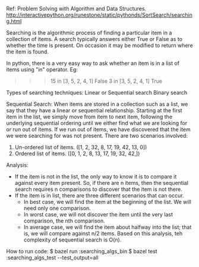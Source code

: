 Ref: Problem Solving with Algorithm and Data Structures.
http://interactivepython.org/runestone/static/pythonds/SortSearch/searching.html

Searching is the algorithmic process of finding a particular item in a
collection of items.
A search typically answers either True or False as to whether the time is
present. On occasion it may be modified to return where the item is found.

In python, there is a very easy way to ask whether an item is in a list of items
using "in" operator.
Eg:
>>> 15 in [3, 5, 2, 4, 1]
False
>>> 3 in [3, 5, 2, 4, 1]
True

Types of searching techniques:
Linear or Sequential search
Binary search


Sequential Search:
When items are stored in a collection such as a list, we say that they have a
linear or sequential relationship.
Starting at the first item in the list, we simply move from item to next item,
following the underlying sequential ordering until we either find what we are
looking for or run out of items. If we run out of items, we have discovered that the item we were searching for was not present.
There are two scenarios involved:
1. Un-ordered list of items. ([1, 2, 32, 8, 17, 19, 42, 13, 0])
2. Ordered list of items. ([0, 1, 2, 8, 13, 17, 19, 32, 42,])

Analysis:
- If the item is not in the list, the only way to know it is to compare it against every item present. So, if there are n items, then the sequential search requires n comparisons to discover that the item is not there.
- If the item is in list, there are three different scenarios that can occur.
  * In best case, we will find the item at the beginning of the list. We will need only one comparison.
  * In worst case, we will not discover the item until the very last comparison, the nth comparison.
  * In average case, we will find the item about halfway into the list; that is, we will compare against n/2 items.
Based on this analysis, teh complexity of sequential search is O(n).


How to run code:
$ bazel run :searching_algs_bin
$ bazel test :searching_algs_test --test_output=all
